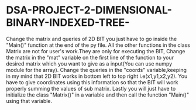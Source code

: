 # DSA-PROJECT-2-DIMENSIONAL-BINARY-INDEXED-TREE-
Change the matrix and queries of 2D BIT you just have to go inside the "Main()" function at the end of the py file. 
All the other functions in the class Matrix are not for user's work.They are only for executing the BIT,
Change the matrix in the "mat" variable on the first line of the function to your desired matrix which you want to give as a input(You can use numpy module for the array).
Change the queries in the "coords" variable,keeping in my mind that 2D BIT works in bottom left to top right i.e(x1,y1,x2,y2).
You have to give coordinates using this information so that the BIT will work properly summing the values of sub matrix.
Lastly you will just have to initialize the class "Matrix()" in a variable and then call the function "Main()" using that variable.
